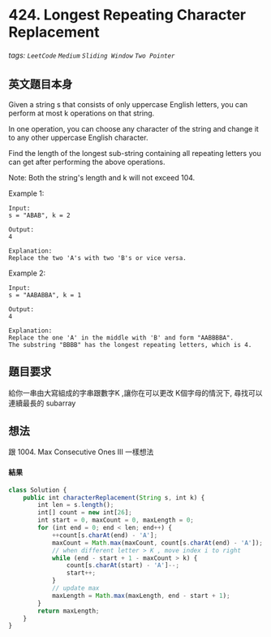 # 424. Longest Repeating Character Replacement
###### tags: `LeetCode` `Medium` `Sliding Window` `Two Pointer` 

## 英文題目本身
Given a string s that consists of only uppercase English letters, you can perform at most k operations on that string.

In one operation, you can choose any character of the string and change it to any other uppercase English character.

Find the length of the longest sub-string containing all repeating letters you can get after performing the above operations.

Note:
Both the string's length and k will not exceed 104.

Example 1:
```
Input:
s = "ABAB", k = 2

Output:
4

Explanation:
Replace the two 'A's with two 'B's or vice versa.
``` 

Example 2:
```
Input:
s = "AABABBA", k = 1

Output:
4

Explanation:
Replace the one 'A' in the middle with 'B' and form "AABBBBA".
The substring "BBBB" has the longest repeating letters, which is 4.
```
## 題目要求
給你一串由大寫組成的字串跟數字K ,讓你在可以更改 K個字母的情況下, 尋找可以連續最長的 subarray
## 想法
跟 1004. Max Consecutive Ones III 一樣想法

#### 結果
```javascript
class Solution {
    public int characterReplacement(String s, int k) {
        int len = s.length();
        int[] count = new int[26];
        int start = 0, maxCount = 0, maxLength = 0;
        for (int end = 0; end < len; end++) {
            ++count[s.charAt(end) - 'A'];
            maxCount = Math.max(maxCount, count[s.charAt(end) - 'A']);
            // when different letter > K , move index i to right
            while (end - start + 1 - maxCount > k) {
                count[s.charAt(start) - 'A']--;
                start++;
            }
            // update max
            maxLength = Math.max(maxLength, end - start + 1);
        }
        return maxLength;
    }
}
```
